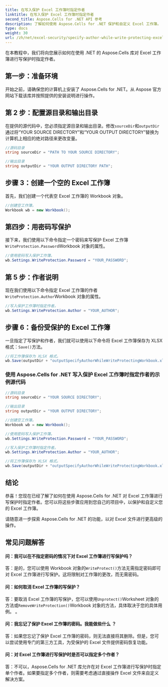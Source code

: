 ```yaml
---
title: 在写入保护 Excel 工作簿时指定作者
linktitle: 在写入保护 Excel 工作簿时指定作者
second_title: Aspose.Cells for .NET API 参考
description: 了解如何使用 Aspose.Cells for .NET 保护和自定义 Excel 工作簿。 C# 分步教程。
type: docs
weight: 30
url: /zh/net/excel-security/specify-author-while-write-protecting-excel-workbook/
---
```


在本教程中，我们将向您展示如何在使用 .NET 的 Aspose.Cells 库对 Excel 工作簿进行写保护时指定作者。

## 第一步：准备环境

开始之前，请确保您的计算机上安装了 Aspose.Cells for .NET。从 Aspose 官方网站下载该库并按照提供的安装说明进行操作。

## 第 2 步：配置源目录和输出目录

在提供的源代码中，您必须指定源目录和输出目录。修改`sourceDir`和`outputDir`通过将“YOUR SOURCE DIRECTORY”和“YOUR OUTPUT DIRECTORY”替换为计算机上相应的绝对路径来更改变量。

```csharp
//源码目录
string sourceDir = "PATH TO YOUR SOURCE DIRECTORY";

//输出目录
string outputDir = "YOUR OUTPUT DIRECTORY PATH";
```

## 步骤 3：创建一个空的 Excel 工作簿

首先，我们创建一个代表空 Excel 工作簿的 Workbook 对象。

```csharp
//创建空工作簿。
Workbook wb = new Workbook();
```

## 第四步：用密码写保护

接下来，我们使用以下命令指定一个密码来写保护 Excel 工作簿`WriteProtection.Password`Workbook 对象的属性。

```csharp
//使用密码写入保护工作簿。
wb.Settings.WriteProtection.Password = "YOUR_PASSWORD";
```

## 第 5 步：作者说明

现在我们使用以下命令指定 Excel 工作簿的作者`WriteProtection.Author`Workbook 对象的属性。

```csharp
//写入保护工作簿时指定作者。
wb.Settings.WriteProtection.Author = "YOUR_AUTHOR";
```

## 步骤 6：备份受保护的 Excel 工作簿

一旦指定了写保护和作者，我们就可以使用以下命令将 Excel 工作簿保存为 XLSX 格式：`Save()`方法。

```csharp
//将工作簿保存为 XLSX 格式。
wb.Save(outputDir + "outputSpecifyAuthorWhileWriteProtectingWorkbook.xlsx");
```

### 使用 Aspose.Cells for .NET 写入保护 Excel 工作簿时指定作者的示例源代码 
```csharp
//源码目录
string sourceDir = "YOUR SOURCE DIRECTORY";

//输出目录
string outputDir = "YOUR OUTPUT DIRECTORY";

//创建空工作簿。
Workbook wb = new Workbook();

//使用密码写入保护工作簿。
wb.Settings.WriteProtection.Password = "YOUR_PASSWORD";

//写入保护工作簿时指定作者。
wb.Settings.WriteProtection.Author = "YOUR_AUTHOR";

//将工作簿保存为 XLSX 格式。
wb.Save(outputDir + "outputSpecifyAuthorWhileWriteProtectingWorkbook.xlsx");

```

## 结论

恭喜！您现在已经了解了如何在使用 Aspose.Cells for .NET 对 Excel 工作簿进行写保护时指定作者。您可以将这些步骤应用到您自己的项目中，以保护和自定义您的 Excel 工作簿。

请随意进一步探索 Aspose.Cells for .NET 的功能，以对 Excel 文件进行更高级的操作。

## 常见问题解答

#### 问：我可以在不指定密码的情况下对 Excel 工作簿进行写保护吗？

答：是的，您可以使用 Workbook 对象的`WriteProtect()`方法无需指定密码即可对 Excel 工作簿进行写保护。这将限制对工作簿的更改，而无需密码。

#### 问：如何取消 Excel 工作簿的写保护？

答：要取消 Excel 工作簿的写保护，您可以使用`Unprotect()`Worksheet 对象的方法或`RemoveWriteProtection()`Workbook 对象的方法，具体取决于您的具体用例。 。

#### 问：我忘记了保护 Excel 工作簿的密码。我能做些什么 ？

答：如果您忘记了保护 Excel 工作簿的密码，则无法直接将其删除。但是，您可以尝试使用专门的第三方工具，为受保护的 Excel 文件提供密码恢复功能。

#### 问：对 Excel 工作簿进行写保护时是否可以指定多个作者？

答：不可以，Aspose.Cells for .NET 库允许在对 Excel 工作簿进行写保护时指定单个作者。如果要指定多个作者，则需要考虑通过直接操作 Excel 文件来自定义解决方案。